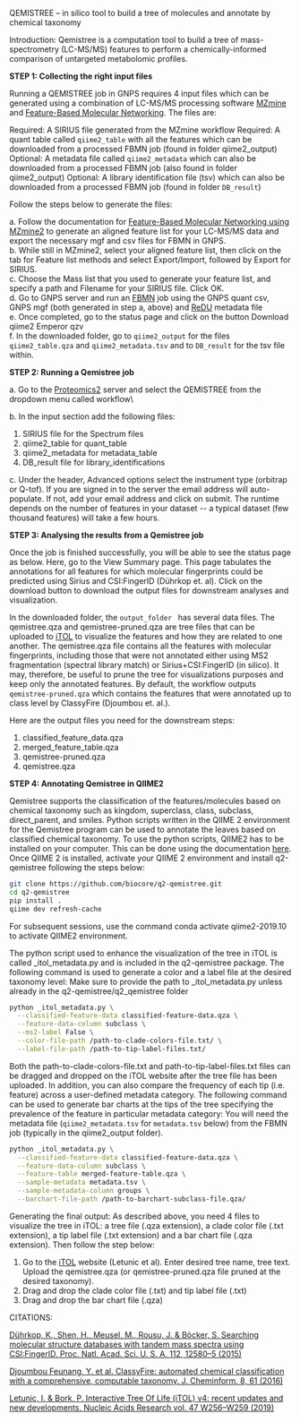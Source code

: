 QEMISTREE – in silico tool to build a tree of molecules and annotate by chemical taxonomy
 
Introduction: Qemistree is a computation tool to build a tree of mass-spectrometry (LC-MS/MS) features to perform a chemically-informed comparison of untargeted metabolomic profiles. 
 
**STEP 1: Collecting the right input files**

Running a QEMISTREE job in GNPS requires 4 input files which can be generated using a combination of LC-MS/MS processing software [MZmine](https://ccms-ucsd.github.io/GNPSDocumentation/featurebasedmolecularnetworking-with-mzmine2/) and [Feature-Based Molecular Networking](https://ccms-ucsd.github.io/GNPSDocumentation/featurebasedmolecularnetworking/). The files are:

Required: A SIRIUS file generated from the MZmine workflow
Required: A quant table called `qiime2_table` with all the features which can be downloaded from a processed FBMN job (found in folder qiime2_output)
Optional: A metadata file called `qiime2_metadata` which can also be downloaded from a processed FBMN job (also found in folder qiime2_output)
Optional: A library identification file (tsv) which can also be downloaded from a processed FBMN job (found in folder `DB_result`)

Follow the steps below to generate the files:

a. Follow the documentation for [Feature-Based Molecular Networking using MZmine2](https://ccms-ucsd.github.io/GNPSDocumentation/featurebasedmolecularnetworking-with-mzmine2/) to generate an aligned feature list for your LC-MS/MS data and export the necessary mgf and csv files for FBMN in GNPS.\
b. While still in MZmine2, select your aligned feature list, then click on the tab for Feature list methods and select Export/Import, followed by Export for SIRIUS.\
c. Choose the Mass list that you used to generate your feature list, and specify a path and Filename for your SIRIUS file. Click OK.\
d. Go to GNPS server and run an [FBMN](https://gnps.ucsd.edu/ProteoSAFe/index.jsp?params=%7B%22workflow%22:%22FEATURE-BASED-MOLECULAR-NETWORKING%22,%22library_on_server%22:%22d.speclibs;%22%7D) job using the GNPS quant csv, GNPS mgf (both generated in step a, above) and [ReDU](https://mwang87.github.io/ReDU-MS2-Documentation/HowtoContribute/) metadata file\
e. Once completed, go to the status page and click on the button Download qiime2 Emperor qzv\
f. In the downloaded folder, go to `qiime2_output` for the files `qiime2_table.qza` and `qiime2_metadata.tsv` and to `DB_result` for the tsv file within.
        	
 
**STEP 2: Running a Qemistree job**

 
a. Go to the [Proteomics2](https://proteomics2.ucsd.edu/ProteoSAFe/index.jsp) server and select the QEMISTREE from the dropdown menu called workflow\

b. In the input section add the following files:

1. SIRIUS file for the Spectrum files
2. qiime2_table for quant_table
3. qiime2_metadata for metadata_table
4. DB_result file for library_identifications

c. Under the header, Advanced options select the instrument type (orbitrap or Q-tof). If you are signed in to the server the email address will auto-populate. If not, add your email address and click on submit. The runtime depends on the number of features in your dataset -- a typical dataset (few thousand features) will take a few hours.

**STEP 3: Analysing the results from a Qemistree job**

Once the job is finished successfully, you will be able to see the status page as below. Here, go to the View Summary page. This page tabulates the annotations for all features for which molecular fingerprints could be predicted using Sirius and CSI:FingerID (Dührkop et. al). Click on the download button to download the output files for downstream analyses and visualization.



In the downloaded folder, the `output_folder ` has several data files. The qemistree.qza and qemistree-pruned.qza are tree files that can be uploaded to [iTOL](https://itol.embl.de/upload.cgi) to visualize the features and how they are related to one another. The qemistree.qza file contains all the features with molecular fingerprints, including those that were not annotated either using MS2 fragmentation (spectral library match) or Sirius+CSI:FingerID (in silico). It may, therefore, be useful to prune the tree for visualizations purposes and keep only the annotated features. By default, the workflow outputs `qemistree-pruned.qza`  which contains the features that were annotated up  to class level by ClassyFire (Djoumbou et. al.).

Here are the output files you need for the downstream steps:

1. classified_feature_data.qza
2. merged_feature_table.qza
3. qemistree-pruned.qza
4. qemistree.qza

**STEP 4: Annotating Qemistree in QIIME2**

Qemistree supports the classification of the features/molecules based on chemical taxonomy such as kingdom, superclass, class, subclass, direct_parent, and smiles.  Python scripts written in the QIIME 2 environment for the Qemistree program can be used to annotate the leaves based on classified chemical taxonomy. To use the python scripts, QIIME2 has to be installed on your computer. This can be done using the documentation [here](https://docs.qiime2.org/2019.10/install/). 
Once QIIME 2 is installed, activate your QIIME 2 environment and install q2-qemistree following the steps below:

```bash
git clone https://github.com/biocore/q2-qemistree.git
cd q2-qemistree
pip install .
qiime dev refresh-cache
```

For subsequent sessions, use the command conda activate qiime2-2019.10  to activate QIIME2 environment.

The python script used to enhance the visualization of the tree in iTOL is called _itol_metadata.py and is included in the q2-qemistree package. The following command is used to generate a color and a label file at the desired taxonomy level:
Make sure to provide the path to _itol_metadata.py  unless already in the q2-qemistree/q2_qemistree folder

```bash
python _itol_metadata.py \
  --classified-feature-data classified-feature-data.qza \
  --feature-data-column subclass \
  --ms2-label False \
  --color-file-path /path-to-clade-colors-file.txt/ \
  --label-file-path /path-to-tip-label-files.txt/
  ```

Both the path-to-clade-colors-file.txt and path-to-tip-label-files.txt files can be dragged and dropped on the iTOL website after the tree file has been uploaded.
In addition, you can also compare the frequency of each tip (i.e. feature) across a user-defined  metadata category. The following command can be used to generate bar charts at the tips of the tree specifying the prevalence of the feature in particular metadata category:
You will need the metadata file (`qiime2_metadata.tsv` for `metadata.tsv` below) from the FBMN job (typically in the qiime2_output folder).

```bash
python _itol_metadata.py \
  --classified-feature-data classified-feature-data.qza \
  --feature-data-column subclass \
  --feature-table merged-feature-table.qza \
  --sample-metadata metadata.tsv \
  --sample-metadata-column groups \
  --barchart-file-path /path-to-barchart-subclass-file.qza/
```

Generating the final output:
As described above, you need 4 files to visualize the tree in iTOL: a tree file (.qza extension), a clade color file (.txt extension), a tip label file (.txt extension) and a bar chart file (.qza extension). Then follow the step below:

1. Go to the [iTOL](https://itol.embl.de/upload.cgi) website (Letunic et al). Enter desired tree name, tree text. Upload the qemistree.qza (or qemistree-pruned.qza file pruned at the desired taxonomy).
2. Drag and drop the clade color file (.txt) and tip label file (.txt)
3. Drag and drop the bar chart file (.qza)

CITATIONS:

[Dührkop, K., Shen, H., Meusel, M., Rousu, J. & Böcker, S. Searching molecular structure databases with tandem mass spectra using CSI:FingerID. Proc. Natl. Acad. Sci. U. S. A. 112, 12580–5 (2015)](https://www.pnas.org/content/112/41/12580)

[Djoumbou Feunang, Y. et al. ClassyFire: automated chemical classification with a comprehensive, computable taxonomy. J. Cheminform. 8, 61 (2016)](https://jcheminf.biomedcentral.com/articles/10.1186/s13321-016-0174-y)

[Letunic, I. & Bork, P. Interactive Tree Of Life (iTOL) v4: recent updates and new developments. Nucleic Acids Research vol. 47 W256–W259 (2019)](https://academic.oup.com/nar/article/47/W1/W256/5424068)

